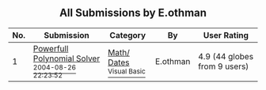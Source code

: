 ﻿<div align="center">

## All Submissions by E\.othman

</div>

No.  | Submission | Category | By   | User Rating
---- | ---------- | -------- | ---- | -----------
1 | [Powerfull Polynomial Solver<br /><sup>2004-08-26 22:23:52</sup>](https://github.com/Planet-Source-Code/e-othman-powerfull-polynomial-solver__1-60995) | [Math/ Dates<br /><sup>Visual Basic</sup>](../ByCategory/math-dates__1-37.md) | E\.othman | 4.9 (44 globes from 9 users)

